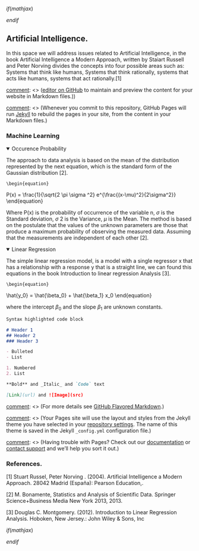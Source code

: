 $if(mathjax)$
<!--- MathJax stuff -->
<script type="text/javascript" src='https://cdn.mathjax.org/mathjax/latest/MathJax.js?config=TeX-AMS-MML_HTMLorMML'></script>
<script type="text/x-mathjax-config">
    MathJax.Hub.Config({ TeX: { equationNumbers: {autoNumber: "all"} } });
</script>
$endif$

## Artificial Intelligence.

In this space we will address issues related to Artificial Intelligence, in the book Artificial Intelligence a Modern Approach, written by Staiart Russell and Peter Norving divides the concepts into four possible areas such as: Systems that think like humans, Systems that think rationally, systems that acts like humans, systems that act rationally.[1]

[comment]: <> (You can use the)

[comment]: <> ([editor on GitHub](https://github.com/sisifo3/IvanAmaya.github.io/edit/gh-pages/index.md) to maintain and preview the content for your website in Markdown files.))

[comment]: <> (Whenever you commit to this repository, GitHub Pages will run [Jekyll](https://jekyllrb.com/) to rebuild the pages in your site, from the content in your Markdown files.)

### Machine Learning

[comment]: <> (Markdown is a lightweight and easy-to-use syntax for styling your writing. It includes conventions for)


<details open>
<summary> Occurence Probability</summary>

<p>The approach to data analysis is based on the mean of the distribution represented by the next equation, which is the standard form of the Gaussian distribution [2]. 
  
    \begin{equation}  
P(x) = \frac{1}{\sqrt{2 \pi  \sigma ^2} e^{\frac{(x-\mu)^2}{2\sigma^2}}
\end{equation}    
    
Where P(x) is the probability of occurrence of the variable n, $\sigma$ is the Standard deviation, $\sigma$ 2 is the Variance, $\mu$ is the Mean. The method is based on the postulate that the values of the unknown parameters are those that produce a maximum probability of observing the measured data. Assuming
that the measurements are independent of each other [2]. 
    
  </p>
</details>  











<details open>
<summary> Linear Regression</summary>

<p>
The simple linear regression model, is a model with a single regressor x that has a relationship with a response y that is a straight line, we can found this
equations in the book Introduction to linear regression Analysis [3].

    \begin{equation}  
\hat{y_0} = \hat{\beta_0} + \hat{\beta_1} x_0
\end{equation}    
 
where the intercept $\beta_0$ and the slope $\beta_1$ are unknown constants.
    
  </p>
</details>  









```markdown
Syntax highlighted code block

# Header 1
## Header 2
### Header 3

- Bulleted
- List

1. Numbered
2. List

**Bold** and _Italic_ and `Code` text

[Link](url) and ![Image](src)
```

[comment]: <> (For more details see [GitHub Flavored Markdown](https://guides.github.com/features/mastering-markdown/).)

[comment]: <> (### Jekyll Themes)

[comment]: <> (Your Pages site will use the layout and styles from the Jekyll theme you have selected in your [repository settings](https://github.com/sisifo3/IvanAmaya.github.io/settings/pages). The name of this theme is saved in the Jekyll `_config.yml` configuration file.)

[comment]: <> (### Support or Contact)

[comment]: <> (Having trouble with Pages? Check out our [documentation](https://docs.github.com/categories/github-pages-basics/) or [contact support](https://support.github.com/contact) and we’ll help you sort it out.)


### References.

[1] Stuart Russel, Peter Norving . (2004). Artificial Intelligence a Modern Approach. 28042 Madrid (España): Pearson Education,.

[2] M. Bonamente, Statistics and Analysis of Scientific Data. Springer Science+Business Media New York 2013, 2013.

[3] Douglas C. Montgomery. (2012). Introduction to Linear Regression Analysis. Hoboken, New Jersey.: John Wiley & Sons, Inc




$if(mathjax)$
<!--- MathJax stuff -->
<script type="text/javascript" src='https://cdn.mathjax.org/mathjax/latest/MathJax.js?config=TeX-AMS-MML_HTMLorMML'></script>
<script type="text/x-mathjax-config">
    MathJax.Hub.Config({ TeX: { equationNumbers: {autoNumber: "all"} } });
</script>
$endif$

